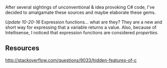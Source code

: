 After several sightings of unconventional & idea provoking C# code, I've decided to amalgamate these sources and maybe elaborate these gems.

*Update 10-20-16* Expression functions... what are they? They are a new and short way for expressing that a variable returns a value.  Also, because of Intellisense, I noticed that expression functions are considered *properties*. 

## Resources
http://stackoverflow.com/questions/9033/hidden-features-of-c
